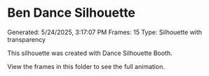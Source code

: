 # Ben Dance Silhouette
Generated: 5/24/2025, 3:17:07 PM
Frames: 15
Type: Silhouette with transparency
    
This silhouette was created with Dance Silhouette Booth.
    
View the frames in this folder to see the full animation.
